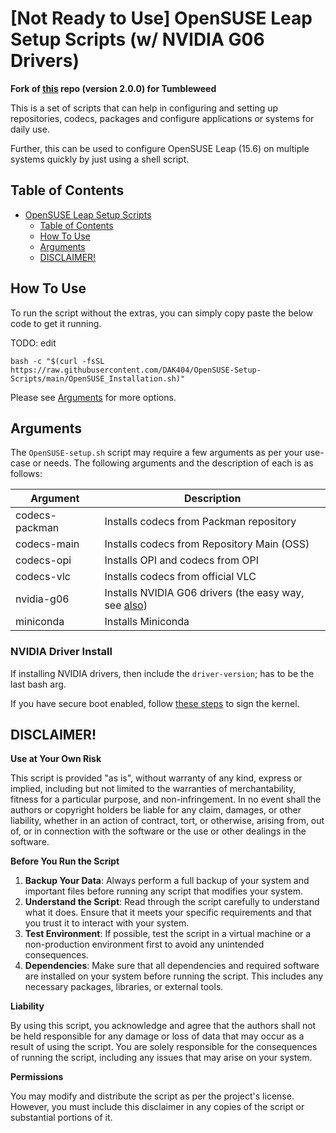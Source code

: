 # [Not Ready to Use] OpenSUSE Leap Setup Scripts (w/ NVIDIA G06 Drivers)

**Fork of [this](https://github.com/DAK404/OpenSUSE-Setup-Scripts) repo (version 2.0.0) for Tumbleweed**

This is a set of scripts that can help in configuring and setting up repositories, codecs, packages and configure applications or systems for daily use.

Further, this can be used to configure OpenSUSE Leap (15.6) on multiple systems quickly by just using a shell script.

## Table of Contents

- [OpenSUSE Leap Setup Scripts](#opensuse-tumbleweed-setup-scripts)
  - [Table of Contents](#table-of-contents)
  - [How To Use](#how-to-use)
  - [Arguments](#arguments)
  - [DISCLAIMER!](#disclaimer)


## How To Use

To run the script without the extras, you can simply copy paste the below code to get it running.

TODO: edit
```
bash -c "$(curl -fsSL https://raw.githubusercontent.com/DAK404/OpenSUSE-Setup-Scripts/main/OpenSUSE_Installation.sh)"
```

Please see [Arguments](README.MD#arguments) for more options.

## Arguments

The `OpenSUSE-setup.sh` script may require a few arguments as per your use-case or needs. The following arguments and the description of each is as follows:

| Argument          | Description                                                        |
|-------------------|--------------------------------------------------------------------|
| codecs-packman    | Installs codecs from Packman repository                            |
| codecs-main       | Installs codecs from Repository Main (OSS)                         |
| codecs-opi        | Installs OPI and codecs from OPI                                   |
| codecs-vlc        | Installs codecs from official VLC                                  |
| nvidia-g06        | Installs NVIDIA G06 drivers (the easy way, see [also](https://en.opensuse.org/SDB:NVIDIA_the_hard_way))                         |
| miniconda         | Installs Miniconda                                 |

### NVIDIA Driver Install

If installing NVIDIA drivers, then include the `driver-version`; has to be the last bash arg.

If you have secure boot enabled, follow [these steps](https://en.opensuse.org/SDB:NVIDIA_drivers#Secureboot) to sign the kernel.

## DISCLAIMER!

**Use at Your Own Risk**

This script is provided "as is", without warranty of any kind, express or implied, including but not limited to the warranties of merchantability, fitness for a particular purpose, and non-infringement. In no event shall the authors or copyright holders be liable for any claim, damages, or other liability, whether in an action of contract, tort, or otherwise, arising from, out of, or in connection with the software or the use or other dealings in the software.

**Before You Run the Script**

1. **Backup Your Data**: Always perform a full backup of your system and important files before running any script that modifies your system.
2. **Understand the Script**: Read through the script carefully to understand what it does. Ensure that it meets your specific requirements and that you trust it to interact with your system.
3. **Test Environment**: If possible, test the script in a virtual machine or a non-production environment first to avoid any unintended consequences.
4. **Dependencies**: Make sure that all dependencies and required software are installed on your system before running the script. This includes any necessary packages, libraries, or external tools.

**Liability**

By using this script, you acknowledge and agree that the authors shall not be held responsible for any damage or loss of data that may occur as a result of using the script. You are solely responsible for the consequences of running the script, including any issues that may arise on your system.

**Permissions**

You may modify and distribute the script as per the project's license. However, you must include this disclaimer in any copies of the script or substantial portions of it.
